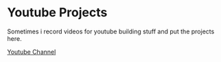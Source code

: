 # Youtube Projects
Sometimes i record videos for youtube building stuff and put the projects here.

[Youtube Channel](https://www.youtube.com/channel/UCptUuoOkj85n6RnxXt3h4NQ)